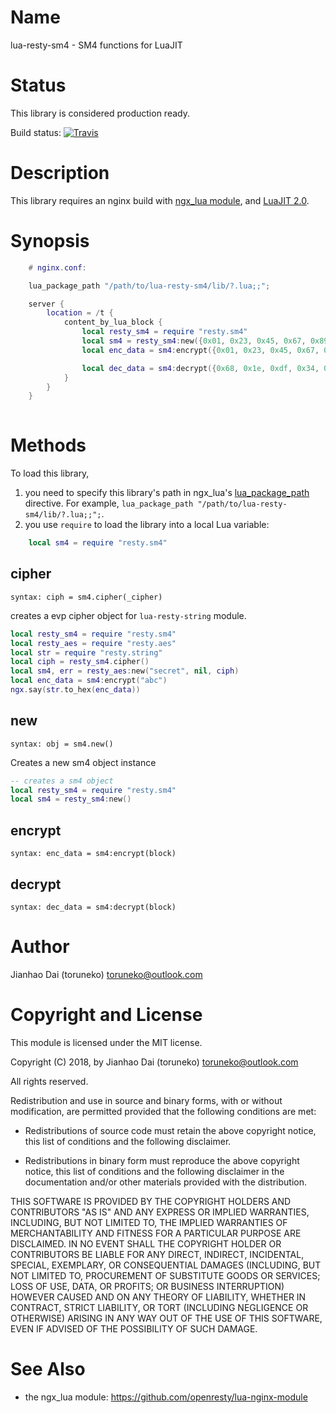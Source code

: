 Name
=============

lua-resty-sm4 - SM4 functions for LuaJIT

Status
======

This library is considered production ready.

Build status: [![Travis](https://travis-ci.org/toruneko/lua-resty-sm4.svg?branch=master)](https://travis-ci.org/toruneko/lua-resty-sm4)

Description
===========

This library requires an nginx build with [ngx_lua module](https://github.com/openresty/lua-nginx-module), and [LuaJIT 2.0](http://luajit.org/luajit.html).

Synopsis
========

```lua
    # nginx.conf:

    lua_package_path "/path/to/lua-resty-sm4/lib/?.lua;;";

    server {
        location = /t {
            content_by_lua_block {
                local resty_sm4 = require "resty.sm4"
                local sm4 = resty_sm4:new({0x01, 0x23, 0x45, 0x67, 0x89, 0xAB, 0xCD, 0xEF, 0xFE, 0xDC, 0xBA, 0x98, 0x76, 0x54, 0x32, 0x10})
                local enc_data = sm4:encrypt({0x01, 0x23, 0x45, 0x67, 0x89, 0xAB, 0xCD, 0xEF, 0xFE, 0xDC, 0xBA, 0x98, 0x76, 0x54, 0x32, 0x10})

                local dec_data = sm4:decrypt({0x68, 0x1e, 0xdf, 0x34, 0xd2, 0x06, 0x96, 0x5e, 0x86, 0xb3, 0xe9, 0x4f, 0x53, 0x6e, 0x42, 0x46})
            }
        }
    }
    
```

Methods
=======

To load this library,

1. you need to specify this library's path in ngx_lua's [lua_package_path](https://github.com/openresty/lua-nginx-module#lua_package_path) directive. For example, `lua_package_path "/path/to/lua-resty-sm4/lib/?.lua;;";`.
2. you use `require` to load the library into a local Lua variable:

```lua
    local sm4 = require "resty.sm4"
```

cipher
------
`syntax: ciph = sm4.cipher(_cipher)`

creates a evp cipher object for `lua-resty-string` module.

```lua
local resty_sm4 = require "resty.sm4"
local resty_aes = require "resty.aes"
local str = require "resty.string"
local ciph = resty_sm4.cipher()
local sm4, err = resty_aes:new("secret", nil, ciph)
local enc_data = sm4:encrypt("abc")
ngx.say(str.to_hex(enc_data))

```

new
---
`syntax: obj = sm4.new()`

Creates a new sm4 object instance


```lua
-- creates a sm4 object
local resty_sm4 = require "resty.sm4"
local sm4 = resty_sm4:new()
```

encrypt
----
`syntax: enc_data = sm4:encrypt(block)`

decrypt
------
`syntax: dec_data = sm4:decrypt(block)`


Author
======

Jianhao Dai (toruneko) <toruneko@outlook.com>


Copyright and License
=====================

This module is licensed under the MIT license.

Copyright (C) 2018, by Jianhao Dai (toruneko) <toruneko@outlook.com>

All rights reserved.

Redistribution and use in source and binary forms, with or without modification, are permitted provided that the following conditions are met:

* Redistributions of source code must retain the above copyright notice, this list of conditions and the following disclaimer.

* Redistributions in binary form must reproduce the above copyright notice, this list of conditions and the following disclaimer in the documentation and/or other materials provided with the distribution.

THIS SOFTWARE IS PROVIDED BY THE COPYRIGHT HOLDERS AND CONTRIBUTORS "AS IS" AND ANY EXPRESS OR IMPLIED WARRANTIES, INCLUDING, BUT NOT LIMITED TO, THE IMPLIED WARRANTIES OF MERCHANTABILITY AND FITNESS FOR A PARTICULAR PURPOSE ARE DISCLAIMED. IN NO EVENT SHALL THE COPYRIGHT HOLDER OR CONTRIBUTORS BE LIABLE FOR ANY DIRECT, INDIRECT, INCIDENTAL, SPECIAL, EXEMPLARY, OR CONSEQUENTIAL DAMAGES (INCLUDING, BUT NOT LIMITED TO, PROCUREMENT OF SUBSTITUTE GOODS OR SERVICES; LOSS OF USE, DATA, OR PROFITS; OR BUSINESS INTERRUPTION) HOWEVER CAUSED AND ON ANY THEORY OF LIABILITY, WHETHER IN CONTRACT, STRICT LIABILITY, OR TORT (INCLUDING NEGLIGENCE OR OTHERWISE) ARISING IN ANY WAY OUT OF THE USE OF THIS SOFTWARE, EVEN IF ADVISED OF THE POSSIBILITY OF SUCH DAMAGE.


See Also
========
* the ngx_lua module: https://github.com/openresty/lua-nginx-module
